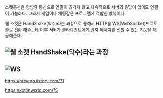 소켓통신은 양방향 통신으로 연결이 끊기지 않고 지속적으로 서버의 응답이 없어도 연결이 가능하다. 그래서 게임이나 채팅같은 프로그램에 적합한 방식이다.


웹 소켓은 HandShake(악수)라는 과정으로 통해서 HTTP을 WS(WebSocket)프로토콜로 전환 해주는데 이후 서버가 클라이언트에게 먼저 메세지를 전할 수 있는 기능을 제공해준다.

## ![웹 소켓 HandShake(악수)라는 과정](https://img1.daumcdn.net/thumb/R1280x0/?scode=mtistory2&fname=https%3A%2F%2Fblog.kakaocdn.net%2Fdn%2FQK0cm%2FbtrpdrsVPwQ%2F73kWcKexpLAEqFK9ZAwYF1%2Fimg.png)

## ![WS](https://img1.daumcdn.net/thumb/R1280x0/?scode=mtistory2&fname=https%3A%2F%2Fblog.kakaocdn.net%2Fdn%2FcVDNBm%2Fbtrpdq1PR3b%2FK9hVXn0BzLsx72gEnXAqh0%2Fimg.png)





https://ratseno.tistory.com/71

https://kotlinworld.com/75
